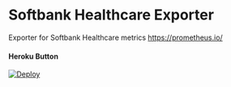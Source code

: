 Softbank Healthcare Exporter
========================

Exporter for Softbank Healthcare metrics https://prometheus.io/

#### Heroku Button

[![Deploy](https://www.herokucdn.com/deploy/button.png)](https://heroku.com/deploy)
